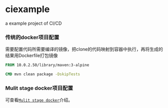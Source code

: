 # ciexample
a example project of CI/CD

### 传统的docker项目配置

需要配置代码所需要编译的镜像，把clone的代码映射到容器中执行，再将生成的结果用Dockerfile打包镜像

```Dockerfile
FROM 10.0.2.50/library/maven:3-alpine

CMD mvn clean package -DskipTests
```

### Mulit stage docker项目配置

可查看[`Mulit stage docker`](https://docs.docker.com/engine/userguide/eng-image/multistage-build/)介绍。
